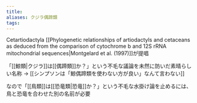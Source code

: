 ```yaml
---
title: 
aliases: クジラ偶蹄類
tags:
---
```


Cetartiodactyla
[[Phylogenetic relationships of artiodactyls and cetaceans as deduced from the comparison of cytochrome b and 12S rRNA mitochondrial sequences|Montgelard et al. (1997)]]が提唱

「[[鯨類|クジラ]]は[[偶蹄類]]か？」という不毛な議論を未然に防いだ素晴らしい名称
→ [[シンプソンは「鯨偶蹄類を使わない方が良い」なんて言わない]]

なので「[[鳥類]]は[[恐竜類|恐竜]]か？」という不毛な水掛け論を止めるには、鳥と恐竜を合わせた別の名前が必要
